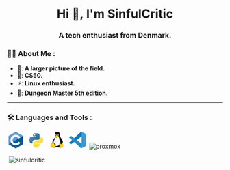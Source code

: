 
<h1 align="center">Hi 👋, I'm SinfulCritic</h1>
<h3 align="center">A tech enthusiast from Denmark.</h3>


### :man_technologist: About Me :
- 🔭: **A larger picture of the field.**
- 🌱: **CS50.**
- ⚡: **Linux enthusiast.**
- 🎲: **Dungeon Master 5th edition.**


---
### :hammer_and_wrench: Languages and Tools :

<div>

  <img src="https://github.com/devicons/devicon/blob/master/icons/c/c-original.svg" title="C" alt="C " width="40" height="40"/>&nbsp;
  <img src="https://github.com/devicons/devicon/blob/master/icons/python/python-original.svg"  title="Python" alt="Python" width="40" height="40"/>&nbsp;
  <img src="https://github.com/devicons/devicon/blob/master/icons/linux/linux-original.svg"  title="Linux" alt="Linux" width="40" height="40"/>&nbsp;
  <img src="https://github.com/devicons/devicon/blob/master/icons/vscode/vscode-original.svg"  title="vscode" alt="vscode" width="40" height="40"/>&nbsp;
  <img src="https://forum.proxmox.com/proxmox-favicon.png"  title="proxmox" alt="proxmox" width="40" height="40"/>&nbsp;
  
</div>

<p>&nbsp;<img align="center" src="https://github-readme-stats.vercel.app/api?username=sinfulcritic&show_icons=true&locale=en" alt="sinfulcritic" /></p>




<!--
**SinfulCritic/sinfulcritic** is a ✨ _special_ ✨ repository because its `README.md` (this file) appears on your GitHub profile.

![0 JkWEo400nDymhtnl](https://user-images.githubusercontent.com/66069735/190920066-06677fd3-7406-4335-8d7c-08783d0b3998.png)
Here are some ideas to get you started:

- 🔭 I’m currently working on ...
- 🌱 I’m currently learning ...
- 👯 I’m looking to collaborate on ...
- 🤔 I’m looking for help with ...
- 💬 Ask me about ...
- 📫 How to reach me: ...
- 😄 Pronouns: ...
- ⚡ Fun fact: ...
-->
